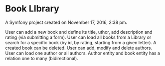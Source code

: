 Book LIbrary
=====================

A Symfony project created on November 17, 2016, 2:38 pm.

User can add a new book and define its title, uthor, add description and rating (via submitting a form).
User can load all books from a Library or search for a specific book (by id, by rating, starting from a given letter).
A created book can be deleted.
User can add, modify and delete authors. User can load one author or all authors. 
Author entity and book entity has a relation one to many (bidirectional).

